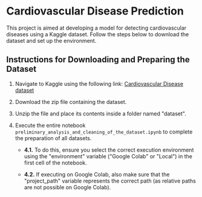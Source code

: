 # Cardiovascular Disease Prediction

This project is aimed at developing a model for detecting cardiovascular diseases using a Kaggle dataset. Follow the steps below to download the dataset and set up the environment.

## Instructions for Downloading and Preparing the Dataset

1. Navigate to Kaggle using the following link: [Cardiovascular Disease dataset](https://www.kaggle.com/datasets/sulianova/cardiovascular-disease-dataset)

2. Download the zip file containing the dataset.

3. Unzip the file and place its contents inside a folder named "dataset".

4. Execute the entire notebook `preliminary_analysis_and_cleaning_of_the_dataset.ipynb` to complete the preparation of all datasets.

    - **4.1.** To do this, ensure you select the correct execution environment using the "environment" variable ("Google Colab" or "Local") in the first cell of the notebook.

    - **4.2.** If executing on Google Colab, also make sure that the "project_path" variable represents the correct path (as relative paths are not possible on Google Colab).
